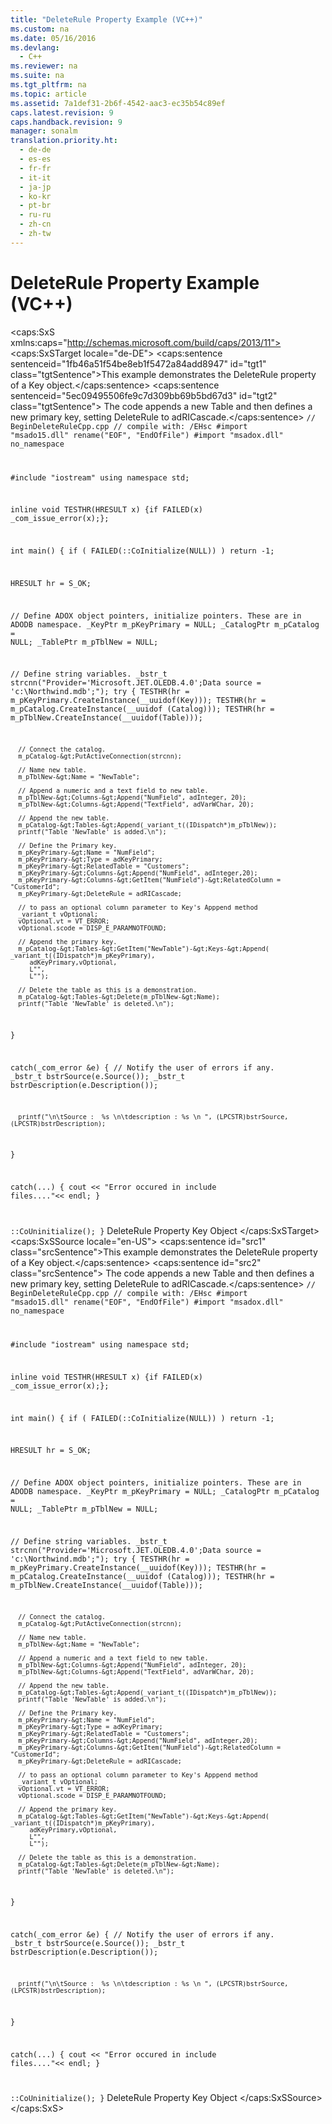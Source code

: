 ```yaml
---
title: "DeleteRule Property Example (VC++)"
ms.custom: na
ms.date: 05/16/2016
ms.devlang: 
  - C++
ms.reviewer: na
ms.suite: na
ms.tgt_pltfrm: na
ms.topic: article
ms.assetid: 7a1def31-2b6f-4542-aac3-ec35b54c89ef
caps.latest.revision: 9
caps.handback.revision: 9
manager: sonalm
translation.priority.ht: 
  - de-de
  - es-es
  - fr-fr
  - it-it
  - ja-jp
  - ko-kr
  - pt-br
  - ru-ru
  - zh-cn
  - zh-tw
---
```

# DeleteRule Property Example (VC++)
<?xml version="1.0" encoding="utf-8"?>
<caps:SxS xmlns:caps="http://schemas.microsoft.com/build/caps/2013/11">
  <caps:SxSTarget locale="de-DE">
    <developerReferenceWithoutSyntaxDocument xsi:schemaLocation="http://ddue.schemas.microsoft.com/authoring/2003/5 http://dduestorage.blob.core.windows.net/ddueschema/developer.xsd" xmlns="http://ddue.schemas.microsoft.com/authoring/2003/5" xmlns:xlink="http://www.w3.org/1999/xlink" xmlns:xsi="http://www.w3.org/2001/XMLSchema-instance">
      <introduction>
        <para>
          <caps:sentence sentenceid="1fb46a51f54be8eb1f5472a84add8947" id="tgt1" class="tgtSentence">This example demonstrates the <legacyLink xlink:href="87bd4c0a-cae3-4007-a939-4193acaa00ac">DeleteRule</legacyLink> property of a <legacyLink xlink:href="55f116fe-4d56-4892-bffe-0cdd6fc727c9">Key</legacyLink> object.</caps:sentence>
          <caps:sentence sentenceid="5ec09495506fe9c7d309bb69b5bd67d3" id="tgt2" class="tgtSentence"> The code appends a new <legacyLink xlink:href="a6d74000-0828-49ba-850a-63da865f8802">Table</legacyLink> and then defines a new primary key, setting <legacyBold>DeleteRule</legacyBold> to <legacyBold>adRICascade</legacyBold>.</caps:sentence>
        </para>
        <code>// BeginDeleteRuleCpp.cpp
// compile with: /EHsc
#import "msado15.dll" rename("EOF", "EndOfFile")
#import "msadox.dll" no_namespace

#include "iostream"
using namespace std;

inline void TESTHR(HRESULT x) {if FAILED(x) _com_issue_error(x);};

int main() {
   if ( FAILED(::CoInitialize(NULL)) )
      return -1;

   HRESULT hr = S_OK;

   // Define ADOX object pointers, initialize pointers. These are in ADODB namespace.
   _KeyPtr m_pKeyPrimary = NULL;
   _CatalogPtr m_pCatalog = NULL;
   _TablePtr m_pTblNew = NULL;

   // Define string variables.
   _bstr_t strcnn("Provider='Microsoft.JET.OLEDB.4.0';Data source = 'c:\\Northwind.mdb';");
   try {
      TESTHR(hr = m_pKeyPrimary.CreateInstance(__uuidof(Key)));
      TESTHR(hr = m_pCatalog.CreateInstance(__uuidof (Catalog)));
      TESTHR(hr = m_pTblNew.CreateInstance(__uuidof(Table)));

      // Connect the catalog.
      m_pCatalog-&gt;PutActiveConnection(strcnn);

      // Name new table.
      m_pTblNew-&gt;Name = "NewTable";

      // Append a numeric and a text field to new table.
      m_pTblNew-&gt;Columns-&gt;Append("NumField", adInteger, 20);
      m_pTblNew-&gt;Columns-&gt;Append("TextField", adVarWChar, 20);

      // Append the new table.
      m_pCatalog-&gt;Tables-&gt;Append(_variant_t((IDispatch*)m_pTblNew));
      printf("Table 'NewTable' is added.\n");

      // Define the Primary key.
      m_pKeyPrimary-&gt;Name = "NumField";
      m_pKeyPrimary-&gt;Type = adKeyPrimary;
      m_pKeyPrimary-&gt;RelatedTable = "Customers";
      m_pKeyPrimary-&gt;Columns-&gt;Append("NumField", adInteger,20);
      m_pKeyPrimary-&gt;Columns-&gt;GetItem("NumField")-&gt;RelatedColumn = "CustomerId";
      m_pKeyPrimary-&gt;DeleteRule = adRICascade;

      // to pass an optional column parameter to Key's Apppend method
      _variant_t vOptional;
      vOptional.vt = VT_ERROR;
      vOptional.scode = DISP_E_PARAMNOTFOUND;

      // Append the primary key.
      m_pCatalog-&gt;Tables-&gt;GetItem("NewTable")-&gt;Keys-&gt;Append( _variant_t((IDispatch*)m_pKeyPrimary), 
         adKeyPrimary,vOptional, 
         L"", 
         L"");

      // Delete the table as this is a demonstration.
      m_pCatalog-&gt;Tables-&gt;Delete(m_pTblNew-&gt;Name);
      printf("Table 'NewTable' is deleted.\n");
   }

   catch(_com_error &amp;e) {
      // Notify the user of errors if any.
      _bstr_t bstrSource(e.Source());
      _bstr_t bstrDescription(e.Description());

      printf("\n\tSource :  %s \n\tdescription : %s \n ", (LPCSTR)bstrSource, (LPCSTR)bstrDescription);
   }

   catch(...) {
      cout &lt;&lt; "Error occured in include files...."&lt;&lt; endl;
   }

   ::CoUninitialize();
}</code>
      </introduction>
      <relatedTopics>
        <link xlink:href="87bd4c0a-cae3-4007-a939-4193acaa00ac">DeleteRule Property</link>
        <link xlink:href="55f116fe-4d56-4892-bffe-0cdd6fc727c9">Key Object</link>
      </relatedTopics>
    </developerReferenceWithoutSyntaxDocument>
  </caps:SxSTarget>
  <caps:SxSSource locale="en-US">
    <developerReferenceWithoutSyntaxDocument xsi:schemaLocation="http://ddue.schemas.microsoft.com/authoring/2003/5 http://dduestorage.blob.core.windows.net/ddueschema/developer.xsd" xmlns="http://ddue.schemas.microsoft.com/authoring/2003/5" xmlns:xlink="http://www.w3.org/1999/xlink" xmlns:xsi="http://www.w3.org/2001/XMLSchema-instance">
      <introduction>
        <para>
          <caps:sentence id="src1" class="srcSentence">This example demonstrates the <legacyLink xlink:href="87bd4c0a-cae3-4007-a939-4193acaa00ac">DeleteRule</legacyLink> property of a <legacyLink xlink:href="55f116fe-4d56-4892-bffe-0cdd6fc727c9">Key</legacyLink> object.</caps:sentence>
          <caps:sentence id="src2" class="srcSentence"> The code appends a new <legacyLink xlink:href="a6d74000-0828-49ba-850a-63da865f8802">Table</legacyLink> and then defines a new primary key, setting <legacyBold>DeleteRule</legacyBold> to <legacyBold>adRICascade</legacyBold>.</caps:sentence>
        </para>
        <code>// BeginDeleteRuleCpp.cpp
// compile with: /EHsc
#import "msado15.dll" rename("EOF", "EndOfFile")
#import "msadox.dll" no_namespace

#include "iostream"
using namespace std;

inline void TESTHR(HRESULT x) {if FAILED(x) _com_issue_error(x);};

int main() {
   if ( FAILED(::CoInitialize(NULL)) )
      return -1;

   HRESULT hr = S_OK;

   // Define ADOX object pointers, initialize pointers. These are in ADODB namespace.
   _KeyPtr m_pKeyPrimary = NULL;
   _CatalogPtr m_pCatalog = NULL;
   _TablePtr m_pTblNew = NULL;

   // Define string variables.
   _bstr_t strcnn("Provider='Microsoft.JET.OLEDB.4.0';Data source = 'c:\\Northwind.mdb';");
   try {
      TESTHR(hr = m_pKeyPrimary.CreateInstance(__uuidof(Key)));
      TESTHR(hr = m_pCatalog.CreateInstance(__uuidof (Catalog)));
      TESTHR(hr = m_pTblNew.CreateInstance(__uuidof(Table)));

      // Connect the catalog.
      m_pCatalog-&gt;PutActiveConnection(strcnn);

      // Name new table.
      m_pTblNew-&gt;Name = "NewTable";

      // Append a numeric and a text field to new table.
      m_pTblNew-&gt;Columns-&gt;Append("NumField", adInteger, 20);
      m_pTblNew-&gt;Columns-&gt;Append("TextField", adVarWChar, 20);

      // Append the new table.
      m_pCatalog-&gt;Tables-&gt;Append(_variant_t((IDispatch*)m_pTblNew));
      printf("Table 'NewTable' is added.\n");

      // Define the Primary key.
      m_pKeyPrimary-&gt;Name = "NumField";
      m_pKeyPrimary-&gt;Type = adKeyPrimary;
      m_pKeyPrimary-&gt;RelatedTable = "Customers";
      m_pKeyPrimary-&gt;Columns-&gt;Append("NumField", adInteger,20);
      m_pKeyPrimary-&gt;Columns-&gt;GetItem("NumField")-&gt;RelatedColumn = "CustomerId";
      m_pKeyPrimary-&gt;DeleteRule = adRICascade;

      // to pass an optional column parameter to Key's Apppend method
      _variant_t vOptional;
      vOptional.vt = VT_ERROR;
      vOptional.scode = DISP_E_PARAMNOTFOUND;

      // Append the primary key.
      m_pCatalog-&gt;Tables-&gt;GetItem("NewTable")-&gt;Keys-&gt;Append( _variant_t((IDispatch*)m_pKeyPrimary), 
         adKeyPrimary,vOptional, 
         L"", 
         L"");

      // Delete the table as this is a demonstration.
      m_pCatalog-&gt;Tables-&gt;Delete(m_pTblNew-&gt;Name);
      printf("Table 'NewTable' is deleted.\n");
   }

   catch(_com_error &amp;e) {
      // Notify the user of errors if any.
      _bstr_t bstrSource(e.Source());
      _bstr_t bstrDescription(e.Description());

      printf("\n\tSource :  %s \n\tdescription : %s \n ", (LPCSTR)bstrSource, (LPCSTR)bstrDescription);
   }

   catch(...) {
      cout &lt;&lt; "Error occured in include files...."&lt;&lt; endl;
   }

   ::CoUninitialize();
}</code>
      </introduction>
      <relatedTopics>
        <link xlink:href="87bd4c0a-cae3-4007-a939-4193acaa00ac">DeleteRule Property</link>
        <link xlink:href="55f116fe-4d56-4892-bffe-0cdd6fc727c9">Key Object</link>
      </relatedTopics>
    </developerReferenceWithoutSyntaxDocument>
  </caps:SxSSource>
</caps:SxS>